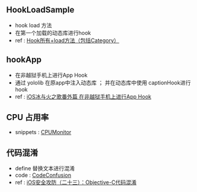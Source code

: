 
## HookLoadSample

* hook load 方法
* 在第一个加载的动态库进行hook
* ref : [Hook所有+load方法（包括Category）](https://everettjf.github.io/2018/08/19/ios-hook-really-all-load/)

## hookApp

* 在非越狱手机上进行App Hook
* 通过 yololib 在原app中注入动态库 ； 并在动态库中使用 captionHook进行 hook
* ref : [iOS冰与火之歌番外篇 在非越狱手机上进行App Hook](https://wooyun.js.org/drops/iOS%E5%86%B0%E4%B8%8E%E7%81%AB%E4%B9%8B%E6%AD%8C%E7%95%AA%E5%A4%96%E7%AF%87%20-%20%E5%9C%A8%E9%9D%9E%E8%B6%8A%E7%8B%B1%E6%89%8B%E6%9C%BA%E4%B8%8A%E8%BF%9B%E8%A1%8CApp%20Hook.html)

## CPU 占用率

* snippets : [CPUMonitor](./CodeSample/CodeSample/Monitor/CPUMonitor.m)

## 代码混淆 

* define 替换文本进行混淆
* code : [CodeConfusion](https://github.com/cAibDe/CodeConfusion)
* ref : [iOS安全攻防（二十三）：Objective-C代码混淆](https://blog.csdn.net/yiyaaixuexi/article/details/29201699)